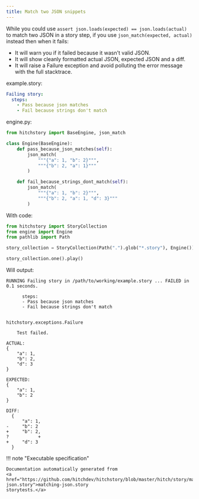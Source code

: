 ```yaml
---
title: Match two JSON snippets
---
```




While you could use `assert json.loads(expected) == json.loads(actual)` to match
two JSON in a story step, if you use `json_match(expected, actual)`
instead then when it fails:

* It will warn you if it failed because it wasn't valid JSON.
* It will show cleanly formatted actual JSON, expected JSON and a diff.
* It will raise a Failure exception and avoid polluting the error message with the full stacktrace.




example.story:

```yaml
Failing story:
  steps:
    - Pass because json matches
    - Fail because strings don't match
```
engine.py:

```python
from hitchstory import BaseEngine, json_match

class Engine(BaseEngine):
    def pass_because_json_matches(self):
        json_match(
            """{"a": 1, "b": 2}""",
            """{"b": 2, "a": 1}"""
        )

    def fail_because_strings_dont_match(self):
        json_match(
            """{"a": 1, "b": 2}""",
            """{"b": 2, "a": 1, "d": 3}"""
        )
```

With code:

```python
from hitchstory import StoryCollection
from engine import Engine
from pathlib import Path

story_collection = StoryCollection(Path(".").glob("*.story"), Engine())

```






```python
story_collection.one().play()
```

Will output:
```
RUNNING Failing story in /path/to/working/example.story ... FAILED in 0.1 seconds.

      steps:
      - Pass because json matches
      - Fail because strings don't match


hitchstory.exceptions.Failure

    Test failed.

ACTUAL:
{
    "a": 1,
    "b": 2,
    "d": 3
}

EXPECTED:
{
    "a": 1,
    "b": 2
}

DIFF:
  {
      "a": 1,
-     "b": 2
+     "b": 2,
?           +
+     "d": 3
  }
```









!!! note "Executable specification"

    Documentation automatically generated from 
    <a href="https://github.com/hitchdev/hitchstory/blob/master/hitch/story/matching-json.story">matching-json.story
    storytests.</a>

